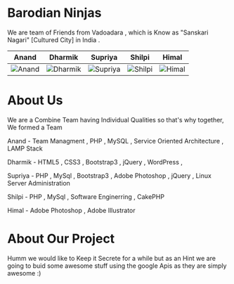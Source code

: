 Barodian Ninjas
================

We are team of Friends from Vadoadara , which is Know as "Sanskari Nagari" [Cultured City] in India . 

| Anand | Dharmik | Supriya | Shilpi | Himal
|--- |--- |--- |--- |--- 
|![Anand](https://secure.gravatar.com/avatar/f70eb21a70bddd8ca786aff6d89d94d2?size=400)|![Dharmik](https://pbs.twimg.com/profile_images/539991306034872320/8ifEnF27_400x400.jpeg)|![Supriya](https://pbs.twimg.com/profile_images/539981107672784896/BsjMcNcp_400x400.jpeg)|![Shilpi](https://pbs.twimg.com/profile_images/539979339744284672/1-0N8TaW_400x400.jpeg)|![Himal](https://pbs.twimg.com/profile_images/539136864414744576/gjWpbiRa_400x400.jpeg) 

About Us
=======
We are a Combine Team having Individual Qualities so that's why together, We formed a Team

Anand   - Team Managment , PHP , MySQL , Service Oriented Architecture , LAMP Stack 

Dharmik - HTML5 , CSS3 , Bootstrap3 , jQuery , WordPress , 

Supriya - PHP , MySql , Bootstrap3 , Adobe Photoshop , jQuery , Linux Server Administration

Shilpi  - PHP ,  MySql  , Software Enginerring , CakePHP

Himal   - Adobe Photoshop , Adobe Illustrator 

About Our Project
=======

Humm we would like to Keep it Secrete for a while but as an Hint we are going to buid some awesome stuff using the google Apis as they are simply awesome :)

